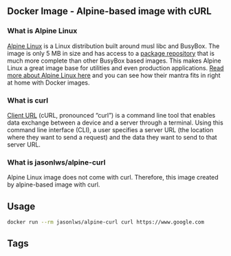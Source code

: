 ## Docker Image - Alpine-based image with cURL

### What is Alpine Linux

[Alpine Linux](https://alpinelinux.org/) is a Linux distribution built around musl libc and BusyBox. The image is only 5 MB in size and has access to a [package repository](https://pkgs.alpinelinux.org/) that is much more complete than other BusyBox based images. This makes Alpine Linux a great image base for utilities and even production applications. [Read more about Alpine Linux here](https://alpinelinux.org/about/) and you can see how their mantra fits in right at home with Docker images.

### What is curl

[Client URL](https://curl.se/) (cURL, pronounced “curl”) is a command line tool that enables data exchange between a device and a server through a terminal. Using this command line interface (CLI), a user specifies a server URL (the location where they want to send a request) and the data they want to send to that server URL.

### What is jasonlws/alpine-curl

Alpine Linux image does not come with curl. Therefore, this image created by alpine-based image with curl.

## Usage

```bash
docker run --rm jasonlws/alpine-curl curl https://www.google.com
```

## Tags

